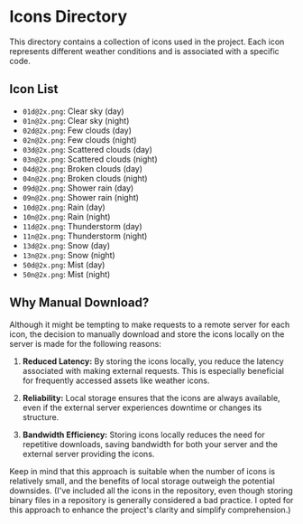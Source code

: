 # Icons Directory

This directory contains a collection of icons used in the project. Each icon represents different weather conditions and is associated with a specific code.

## Icon List

- `01d@2x.png`: Clear sky (day)
- `01n@2x.png`: Clear sky (night)
- `02d@2x.png`: Few clouds (day)
- `02n@2x.png`: Few clouds (night)
- `03d@2x.png`: Scattered clouds (day)
- `03n@2x.png`: Scattered clouds (night)
- `04d@2x.png`: Broken clouds (day)
- `04n@2x.png`: Broken clouds (night)
- `09d@2x.png`: Shower rain (day)
- `09n@2x.png`: Shower rain (night)
- `10d@2x.png`: Rain (day)
- `10n@2x.png`: Rain (night)
- `11d@2x.png`: Thunderstorm (day)
- `11n@2x.png`: Thunderstorm (night)
- `13d@2x.png`: Snow (day)
- `13n@2x.png`: Snow (night)
- `50d@2x.png`: Mist (day)
- `50n@2x.png`: Mist (night)

## Why Manual Download?

Although it might be tempting to make requests to a remote server for each icon, the decision to manually download and store the icons locally on the server is made for the following reasons:

1. **Reduced Latency:** By storing the icons locally, you reduce the latency associated with making external requests. This is especially beneficial for frequently accessed assets like weather icons.

2. **Reliability:** Local storage ensures that the icons are always available, even if the external server experiences downtime or changes its structure.

3. **Bandwidth Efficiency:** Storing icons locally reduces the need for repetitive downloads, saving bandwidth for both your server and the external server providing the icons.


Keep in mind that this approach is suitable when the number of icons is relatively small, and the benefits of local storage outweigh the potential downsides. (I've included all the icons in the repository, even though storing binary files in a repository is generally considered a bad practice. I opted for this approach to enhance the project's clarity and simplify comprehension.)
